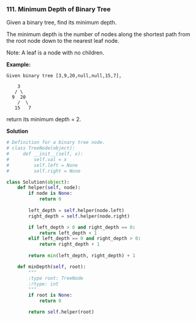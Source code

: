 ### 111. Minimum Depth of Binary Tree

Given a binary tree, find its minimum depth.

The minimum depth is the number of nodes along the shortest path from the root node down to the nearest leaf node.

Note: A leaf is a node with no children.

**Example:**
```
Given binary tree [3,9,20,null,null,15,7],

    3
   / \
  9  20
    /  \
   15   7
```
return its minimum depth = 2.

**Solution**
```Python
# Definition for a binary tree node.
# class TreeNode(object):
#     def __init__(self, x):
#         self.val = x
#         self.left = None
#         self.right = None

class Solution(object):
    def helper(self, node):
        if node is None:
            return 0
        
        left_depth = self.helper(node.left)
        right_depth = self.helper(node.right)

        if left_depth > 0 and right_depth == 0:
            return left_depth + 1
        elif left_depth == 0 and right_depth > 0:
            return right_depth + 1
        
        return min(left_depth, right_depth) + 1

    def minDepth(self, root):
        """
        :type root: TreeNode
        :rtype: int
        """
        if root is None:
            return 0

        return self.helper(root)
```